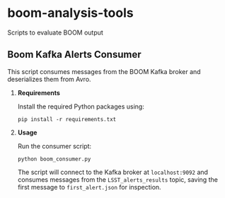 # boom-analysis-tools
Scripts to evaluate BOOM output

## Boom Kafka Alerts Consumer

This script consumes messages from the BOOM Kafka broker and deserializes them from Avro.

1. **Requirements**

    Install the required Python packages using:
    ```
    pip install -r requirements.txt
    ```

2. **Usage**

    Run the consumer script:
    ```
    python boom_consumer.py
    ```
    The script will connect to the Kafka broker at `localhost:9092` and consumes messages from the `LSST_alerts_results` topic, saving the first message to `first_alert.json` for inspection.